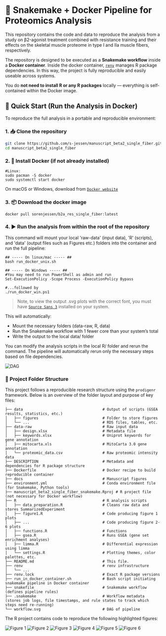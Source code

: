 # 🐳 Snakemake + Docker Pipeline for Proteomics Analysis

This repository contains the code and data to reproduce the analysis from a study on β2-agonist treatment combined with resistance training and their effects on the skeletal muscle proteome in
type I and IIa muscle fibers, respectively.

The repository is designed to be executed as a **Snakemake workflow** inside a **Docker container**. Inside the docker container, [`renv`](https://rstudio.github.io/renv/) manages R package dependencies. In this way, the project is fully reproducible and easily useable across systems. 

You do **not need to install R or any R packages** locally — everything is self-contained within the Docker image.

## 🚀 Quick Start (Run the Analysis in Docker)

To reproduce the full analysis in a portable and reproducible environment:

### 1. 📥 Clone the repository
```bash
git clone https://github.com/s-jessen/manuscript_beta2_single_fiber.git
cd manuscript_beta2_single_fiber
```

### 2. 🐳 Install Docker (if not already installed)
```
#Linux:
sudo pacman -S docker
sudo systemctl start docker
```
On macOS or Windows, download from [`Docker website`](https://www.docker.com/products/docker-desktop/)

### 3. 📦 Download the docker image
```
docker pull sorenjessen/b2a_res_single_fiber:latest
```

### 4. ▶️ Run the analysis from within the root of the repository

This command will mount your local 'raw-data' (input data), 'R' (scripts), and 'data' (output files such as Figures etc.) folders into the container and run the full pipeline:
```
## ----- On linux/mac ----- ##
bash run_docker_unix.sh

## ----- On Windows ----- ##
#You may need to run PowerShell as admin and run
Set-ExecutionPolicy -Scope Process -ExecutionPolicy Bypass

#...followed by
./run_docker_win.ps1
```
> Note, to view the output .svg plots with the correct font, you must have [`Source Sans 3`](https://fonts.google.com/specimen/Source+Sans+3) installed on your system.

This will automatically:

- Mount the necessary folders (data-raw, R, data)
- Run the Snakemake workflow with 1 fewer core than your system’s total
- Write the output to the local data/ folder

You can modify the analysis scripts in the local R/ folder and rerun the command. The pipeline will automatically rerun only the necessary steps based on file dependencies.

![DAG](workflow.svg)

### 📁 Project Folder Structure

This project follows a reproducible research structure using the `prodigenr` framework. Below is an overview of the folder layout and purpose of key files:

```
├── data                                    # Output of scripts (GSEA results, statistics, etc.)
│   ├── figures                             # Folder to store figures
│   └── ...                                 # RDS files, tables, etc.
├── data-raw                                # Raw input data
│   ├── design.xlsx                         # Metadata file
│   ├── keywords.xlsx                       # Uniprot keywords for gene annotation
│   ├── mitocarta.xls                       # MitoCarta 3.0 gene annotation
│   └── proteomic_data.csv                  # Raw proteomic intensity data
├── DESCRIPTION                             # Metadata and dependencies for R package structure
├── Dockerfile                              # Docker recipe to build reproducible container
├── docs                                    # Manuscript figures
├── environment.yml                         # Conda environment file (for Snakemake, Python tools)
├── manuscript_beta2_single_fiber_snakemake.Rproj # R project file (not necessary for Docker workflow)
├── R                                       # R analysis scripts
│   ├── data_preparation.R                  # Cleans raw data and stores SummarizedExperiment
│   ├── figure1.R                           # Code producing figure 1 plots
│   ├── ...                                 # Code producing figure 2-6 plots
│   ├── functions.R                         # Functions
│   ├── gsea.R                              # Runs GSEA (gene set enrichment analyses)
│   ├── limma.R                             # Differential expression using limma
│   └── settings.R                          # Plotting themes, color palettes, etc.
├── README.md                               # This file.
├── renv                                    # renv infrastructure
│   └── ...
├── renv.lock                               # Exact R package versions
├── run_in_docker_container.sh              # Bash script initiating snakemake pipeline in Docker container
├── snakefile                               # Snakemake workflow (defines pipeline rules)
├── .snakemake                              # Workflow metadata (stores job logs, file timestamps, and rule states to track which steps need re-running)
└── workflow.svg                            # DAG of pipeline
```

The R project contains code to reproduce the following highlighted figures:

![Figure 1](docs/Figure1.png)
![Figure 2](docs/Figure2.png)
![Figure 3](docs/Figure3.png)
![Figure 4](docs/Figure4.png)
![Figure 5](docs/Figure5.png)
![Figure 6](docs/Figure6.png)

